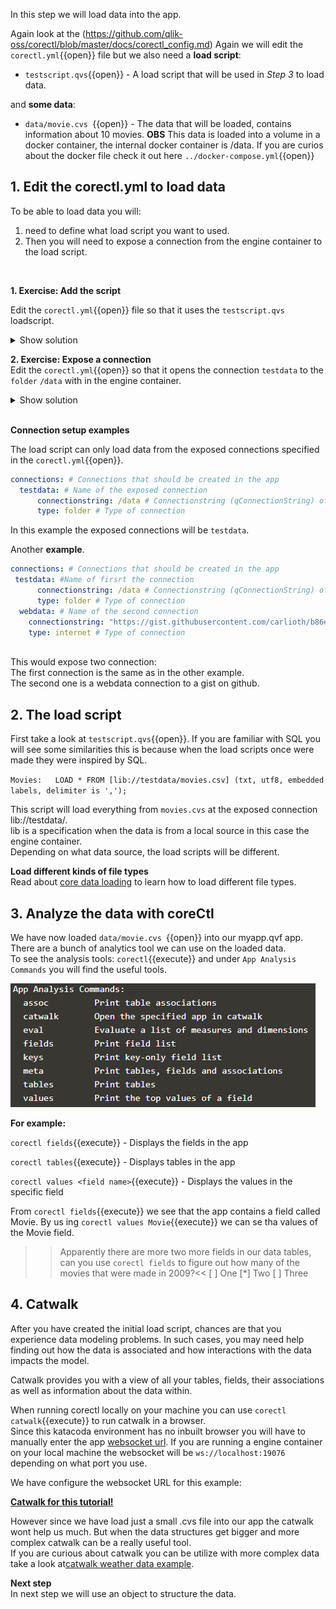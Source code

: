 In this step we will load data into the app.<br> 

Again look at the (https://github.com/qlik-oss/corectl/blob/master/docs/corectl_config.md)
Again we will edit the `corectl.yml`{{open}} file but we also need a **load script**: <br>

* `testscript.qvs`{{open}} - A load script that will be used in *Step 3* to load data. 

and **some data**:
* `data/movie.cvs `{{open}} - The data that will be loaded, contains information about 10 movies. 
**OBS** This data is loaded into a volume in a docker container, the internal docker container is /data. If you are curios about the docker file check it out here `../docker-compose.yml`{{open}} 
## 1. Edit the corectl.yml to load data
To be able to load data you will:
1. need to define what load script you want to used. 
2. Then you will need to expose a connection from the engine container to the load script.

<br>

**1. Exercise: Add the script**

  Edit the `corectl.yml`{{open}} file so that it uses the `testscript.qvs` loadscript.

<details> <summary>Show solution</summary>
<p> 
<pre class="file" data-target="clipboard">
engine: localhost:19076 # URL and port to running Qlik Associative Engine instance
app: /myapp.qvf   # App name that the tool should open a session against.
script: testscript.qvs # Path to a script that should be set in the app
</pre>
</p>
</details>  

**2. Exercise: Expose a connection**  
  Edit the `corectl.yml`{{open}} so that it opens the connection `testdata` to the `folder` `/data` with in the engine container.

<details> <summary>Show solution</summary>
<p> 
<pre class="file" data-target="clipboard">
engine: localhost:19076 # URL and port to running Qlik Associative Engine instance
app: /myapp.qvf   # App name that the tool should open a session against.
script: testscript.qvs # Path to a script that should be set in the app
connections: # Connections that should be created in the app
  testdata: # Name of the connection
      connectionstring: /data # Connectionstring (qConnectionString) of the connection. For a folder connector this is an absolute or relative path inside of the engine docker container.
      type: folder # Type of connection

</pre>
</p>
</details>  
<br>

**Connection setup examples**

The load script can only load data from the exposed connections specified in the `corectl.yml`{{open}}. 
```yml
connections: # Connections that should be created in the app
  testdata: # Name of the exposed connection
      connectionstring: /data # Connectionstring (qConnectionString) of the connection. For a folder connector this is an absolute or relative path inside of the engine docker container.
      type: folder # Type of connection
```
In this example the exposed connections will be `testdata`. 
<br>

Another **example**. 
```yml
connections: # Connections that should be created in the app
 testdata: #Name of firsrt the connection
      connectionstring: /data # Connectionstring (qConnectionString) of the connection. For a folder connector this is an absolute or relative path inside of the engine docker container.
      type: folder # Type of connection
  webdata: # Name of the second connection
    connectionstring: "https://gist.githubusercontent.com/carlioth/b86ede12e75b5756c9f34c0d65a22bb3/raw/e733b74c7c1c5494669b36893a31de5427b7b4fc/MovieInfo.csv" # Connectionstring (qConnectionString) of the connection. For a folder connector this is an absolute or relative path inside of the engine docker container.
    type: internet # Type of connection
 
```
This would expose two connection:<br>
The first connection is the same as in the other example. <br> The second one is a webdata connection to a gist on github.


## 2. The load script
First take a look at `testscript.qvs`{{open}}. If you are familiar with SQL you will see some similarities this is because when the load scripts once were made they were inspired by SQL. 
<br>


`
Movies:  
LOAD *
FROM [lib://testdata/movies.csv]
(txt, utf8, embedded labels, delimiter is ',');
`

This script will load everything from `movies.cvs` at the exposed connection lib://testdata/. <br>
lib is a specification when the data is from a local source in this case the engine container.
<br>Depending on what data source, the load scripts will be different. 
<br>

**Load different kinds of file types**<br>
Read about [core data loading](https://github.com/qlik-oss/core-data-loading) to learn how to load different file types. 



## 3. Analyze the data with coreCtl

We have now loaded `data/movie.cvs `{{open}} into our myapp.qvf app. There are a bunch of analytics tool we can use on the loaded data.
<br>
To see the analysis tools: `corectl`{{execute}} and under `App Analysis Commands` you will find the useful tools.
<br>

![Analysis](assets/analys.png)

**For example:**
<br>

`corectl fields`{{execute}} - Displays the fields in the app
<br>

`corectl tables`{{execute}} - Displays tables in the app
<br>

`corectl values <field name>`{{execute}} - Displays the values in the specific field
<br>

From `corectl fields`{{execute}} we see that the app contains a field called Movie. By us
ing `corectl values Movie`{{execute}} we can se tha values of the Movie field.
<br>

>>Apparently there are more two more fields in our data tables, can you use `corectl fields` to figure out how many of the movies that were made in 2009?<<
[ ] One
[*] Two
[ ] Three


## 4. Catwalk
After you have created the initial load script, chances are that you experience data modeling problems. In such cases, you may need help finding out how the data is associated and how interactions with the data impacts the model.

Catwalk provides you with a view of all your tables, fields, their associations as well as information about the data within.

When running corectl locally on your machine you can use `corectl catwalk`{{execute}} to run catwalk in a browser. 
<br>
Since this katacoda environment has no inbuilt browser you will have to manually enter the app [websocket url](https://catwalk.core.qlik.com/?engine_url=). If you are running a engine container on your local machine the websocket will be `ws://localhost:19076` depending on what port you use.

We have configure the websocket URL for this example:

 [**Catwalk for this tutorial!**](https://catwalk.core.qlik.com/?engine_url=wss://[[HOST_SUBDOMAIN]]-19076-[[KATACODA_HOST]].environments.katacoda.com/home/engine/Qlik/Sense/Apps/myapp.qvf) 

However since we have load just a small .cvs file into our app the catwalk wont help us much. But when the data structures get bigger and more complex catwalk can be a really useful tool.<br>
If you are curious about catwalk you can be utilize with more complex data take a look at[catwalk weather data example](https://catwalk.core.qlik.com/?engine_url=wss://apps.core.qlik.com/app/doc/01775889-c700-413f-9b0e-6ba1837c52b0/).

**Next step**
<br> In next step we will use an object to structure the data.